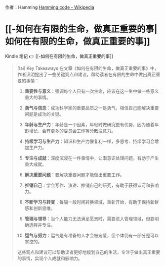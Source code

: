 
作者：Hamming [Hamming code - Wikipedia](https://en.wikipedia.org/wiki/Hamming_code) 

#  [[-如何在有限的生命，做真正重要的事|如何在有限的生命，做真正重要的事]] 

Kindle 笔记 👉 [[-如何在有限的生命，做真正重要的事]]

> [!ai] Key Takeaways 
> 在文章《如何在有限的生命，做真正重要的事》中，作者汉明提出了一些关键观点和建议，帮助读者在有限的生命中做出真正重要的事情：
> 
> 1. **重要性与意义**：强调每个人只有一次生命，应该在这一生中做一些意义重大的事情。
>    
> 2. **勇气与信念**：成功科学家的重要品质之一是勇气，相信自己能解决重要问题是成功的关键。
> 
> 3. **年龄与生产力**：年龄是一个因素，年轻时做研究更有优势，因为随着年龄增长，会有更多的委员会工作等分散注意力。
> 
> 4. **持续学习与生产力**：知识和生产力像复利一样，多思考、持续学习会增加生产力。
> 
> 5. **专注与成就**：深度沉浸在一件事情中，让潜意识处理问题，有助于产生重大成就。
> 
> 6. **解决重要问题**：要解决重要问题才能做出重要工作。
> 
> 7. **推销自己**：学会写作、演讲、推销自己的研究，有助于获得认可和影响力。
> 
> 8. **不断学习与转变**：每隔一段时间转换领域，重新开始，有助于保持新鲜感和创新思维。
> 
> 9. **管理与领导**：当个人能力无法满足愿景时，需要进入管理领域，但要明确选择并专注。
> 
> 10. **运气与努力**：运气是有准备的人才会被宠爱，但个体仍有一部分是可以掌控的。
> 
> 这些观点和建议可以帮助读者更好地规划自己的生活，专注于做出真正重要的事情，实现个人成就和影响力。

